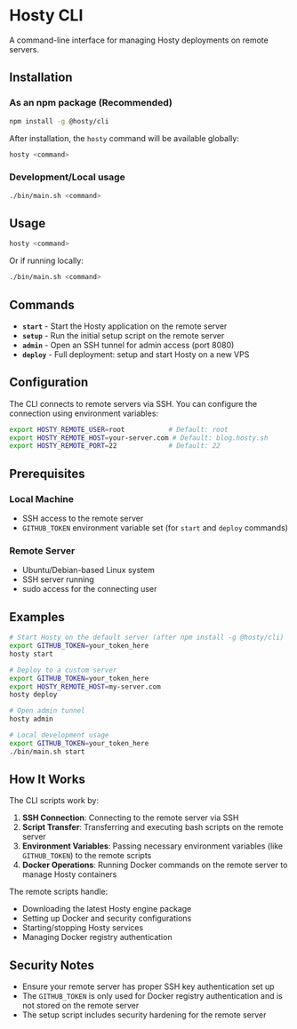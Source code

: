 # Hosty CLI

A command-line interface for managing Hosty deployments on remote servers.

## Installation

### As an npm package (Recommended)

```bash
npm install -g @hosty/cli
```

After installation, the `hosty` command will be available globally:

```bash
hosty <command>
```

### Development/Local usage

```bash
./bin/main.sh <command>
```

## Usage

```bash
hosty <command>
```

Or if running locally:

```bash
./bin/main.sh <command>
```

## Commands

- **`start`** - Start the Hosty application on the remote server
- **`setup`** - Run the initial setup script on the remote server  
- **`admin`** - Open an SSH tunnel for admin access (port 8080)
- **`deploy`** - Full deployment: setup and start Hosty on a new VPS

## Configuration

The CLI connects to remote servers via SSH. You can configure the connection using environment variables:

```bash
export HOSTY_REMOTE_USER=root           # Default: root
export HOSTY_REMOTE_HOST=your-server.com # Default: blog.hosty.sh  
export HOSTY_REMOTE_PORT=22             # Default: 22
```

## Prerequisites

### Local Machine
- SSH access to the remote server
- `GITHUB_TOKEN` environment variable set (for `start` and `deploy` commands)

### Remote Server
- Ubuntu/Debian-based Linux system
- SSH server running
- sudo access for the connecting user

## Examples

```bash
# Start Hosty on the default server (after npm install -g @hosty/cli)
export GITHUB_TOKEN=your_token_here
hosty start

# Deploy to a custom server
export GITHUB_TOKEN=your_token_here
export HOSTY_REMOTE_HOST=my-server.com
hosty deploy

# Open admin tunnel
hosty admin

# Local development usage
export GITHUB_TOKEN=your_token_here
./bin/main.sh start
```

## How It Works

The CLI scripts work by:

1. **SSH Connection**: Connecting to the remote server via SSH
2. **Script Transfer**: Transferring and executing bash scripts on the remote server
3. **Environment Variables**: Passing necessary environment variables (like `GITHUB_TOKEN`) to the remote scripts
4. **Docker Operations**: Running Docker commands on the remote server to manage Hosty containers

The remote scripts handle:

- Downloading the latest Hosty engine package
- Setting up Docker and security configurations  
- Starting/stopping Hosty services
- Managing Docker registry authentication

## Security Notes

- Ensure your remote server has proper SSH key authentication set up
- The `GITHUB_TOKEN` is only used for Docker registry authentication and is not stored on the remote server
- The setup script includes security hardening for the remote server
